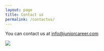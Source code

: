 ```yaml
---
layout: page
title: Contact us
permalink: /contactus/
---
```


You can contact us at info@juniorcareer.com

<img src="https://zoeysglutenfree.files.wordpress.com/2016/02/contact_1.jpg"/>

